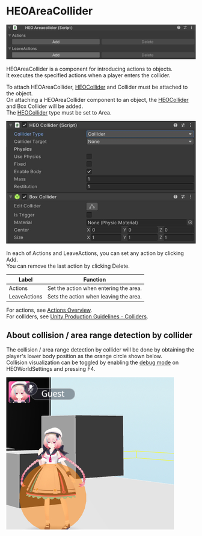 # HEOAreaCollider
![HEOAreaCollider](img/HEOAreaCollider.jpg)

HEOAreaCollider is a component for introducing actions to objects. <br>
It executes the specified actions when a player enters the collider.

To attach HEOAreaCollider, [HEOCollider](./HEOCollider.md) and Collider must be attached to the object.<br>
On attaching a HEOAreaCollider component to an object, the [HEOCollider](./HEOCollider.md) and Box Collider will be added.<br>
The [HEOCollider](./HEOCollider.md) type must be set to Area.

![HEOCollider](img/HEOCollider_1.jpg)

In each of Actions and LeaveActions, you can set any action by clicking Add. <br>
You can remove the last action by clicking Delete.

| Label | Function |
| ---- | ---- |
| Actions | Set the action when entering the area. |
| LeaveActions | Sets the action when leaving the area. |

For actions, see [Actions Overview](../Actions/ActionsOverview.md). <br>
For colliders, see [Unity Production Guidelines - Colliders](../WorldMakingGuide/UnityGuidelines.md).

## About collision / area range detection by collider

The collision / area range detection by collider will be done by obtaining the player's lower body position as the orange circle shown below.<br>
Collision visualization can be toggled by enabling the [debug mode](../WorldEditingTips/DebugMode.md) on HEOWorldSettings and pressing F4.

![HEOCollider_2](img/HEOCollider_2.jpg)